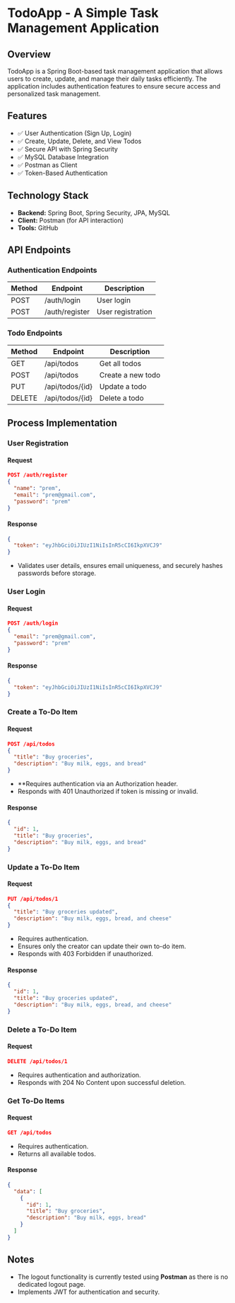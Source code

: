 # TodoApp - A Simple Task Management Application

## Overview
TodoApp is a Spring Boot-based task management application that allows users to create, update, and manage their daily tasks efficiently. The application includes authentication features to ensure secure access and personalized task management.

## Features
- ✅ User Authentication (Sign Up, Login)
- ✅ Create, Update, Delete, and View Todos
- ✅ Secure API with Spring Security
- ✅ MySQL Database Integration
- ✅ Postman as Client
- ✅ Token-Based Authentication

## Technology Stack
- **Backend:** Spring Boot, Spring Security, JPA, MySQL
- **Client:** Postman (for API interaction)
- **Tools:** GitHub

## API Endpoints

### Authentication Endpoints
| Method | Endpoint         | Description        |
|--------|-----------------|--------------------|
| POST   | /auth/login     | User login        |
| POST   | /auth/register  | User registration |

### Todo Endpoints
| Method | Endpoint         | Description        |
|--------|-----------------|--------------------|
| GET    | /api/todos      | Get all todos     |
| POST   | /api/todos      | Create a new todo |
| PUT    | /api/todos/{id} | Update a todo     |
| DELETE | /api/todos/{id} | Delete a todo     |

## Process Implementation

### User Registration
#### Request
```json
POST /auth/register
{
  "name": "prem",
  "email": "prem@gmail.com",
  "password": "prem"
}
```
#### Response
```json
{
  "token": "eyJhbGciOiJIUzI1NiIsInR5cCI6IkpXVCJ9"
}
```
- Validates user details, ensures email uniqueness, and securely hashes passwords before storage.

### User Login
#### Request
```json
POST /auth/login
{
  "email": "prem@gmail.com",
  "password": "prem"
}
```
#### Response
```json
{
  "token": "eyJhbGciOiJIUzI1NiIsInR5cCI6IkpXVCJ9"
}
```

### Create a To-Do Item
#### Request
```json
POST /api/todos
{
  "title": "Buy groceries",
  "description": "Buy milk, eggs, and bread"
}
```
- **Requires authentication via an Authorization header.
- Responds with 401 Unauthorized if token is missing or invalid.

#### Response
```json
{
  "id": 1,
  "title": "Buy groceries",
  "description": "Buy milk, eggs, and bread"
}
```

### Update a To-Do Item
#### Request
```json
PUT /api/todos/1
{
  "title": "Buy groceries updated",
  "description": "Buy milk, eggs, bread, and cheese"
}
```
- Requires authentication.
- Ensures only the creator can update their own to-do item.
- Responds with 403 Forbidden if unauthorized.

#### Response
```json
{
  "id": 1,
  "title": "Buy groceries updated",
  "description": "Buy milk, eggs, bread, and cheese"
}
```

### Delete a To-Do Item
#### Request
```json
DELETE /api/todos/1
```
- Requires authentication and authorization.
- Responds with 204 No Content upon successful deletion.

### Get To-Do Items
#### Request
```json
GET /api/todos
```
- Requires authentication.
- Returns all available todos.

#### Response
```json
{
  "data": [
    {
      "id": 1,
      "title": "Buy groceries",
      "description": "Buy milk, eggs, bread"
    }
  ]
}
```

## Notes
- The logout functionality is currently tested using **Postman** as there is no dedicated logout page.
- Implements JWT for authentication and security.

